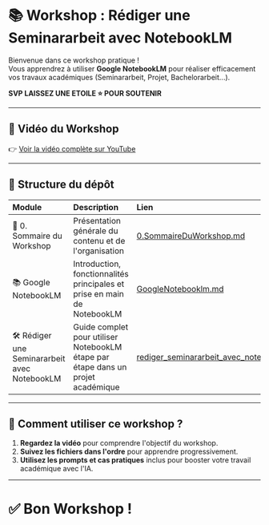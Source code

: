 # 📚 Workshop : Rédiger une Seminararbeit avec NotebookLM

Bienvenue dans ce workshop pratique !  
Vous apprendrez à utiliser **Google NotebookLM** pour réaliser efficacement vos travaux académiques (Seminararbeit, Projet, Bachelorarbeit...).

**SVP LAISSEZ UNE ETOILE ⭐ POUR SOUTENIR**

---

## 🎥 Vidéo du Workshop

👉 [Voir la vidéo complète sur YouTube](https://youtu.be/CIfsB_EYsVI?si=xHcELn8B7fx4M0LY)

---

## 🧩 Structure du dépôt

| Module | Description | Lien |
|:------|:------------|:----|
| 📑 0. Sommaire du Workshop | Présentation générale du contenu et de l'organisation | [0.SommaireDuWorkshop.md](/0.SommaireDuWorkshop.md) |
| 📚 Google NotebookLM | Introduction, fonctionnalités principales et prise en main de NotebookLM | [GoogleNotebooklm.md](/1.GoogleNotebooklm.md) |
| 🛠️ Rédiger une Seminararbeit avec NotebookLM | Guide complet pour utiliser NotebookLM étape par étape dans un projet académique | [rediger_seminararbeit_avec_notebooklm.md](/2.rediger_seminararbeit_avec_notebooklm.md) |

---

## 🚀 Comment utiliser ce workshop ?

1. **Regardez la vidéo** pour comprendre l'objectif du workshop.
2. **Suivez les fichiers dans l'ordre** pour apprendre progressivement.
3. **Utilisez les prompts et cas pratiques** inclus pour booster votre travail académique avec l'IA.


---

# ✅ Bon Workshop !
